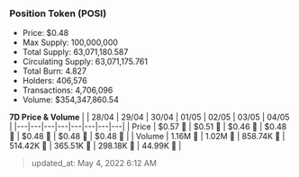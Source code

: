 
  ### Position Token (POSI)
  - Price: $0.48
  - Max Supply: 100,000,000
  - Total Supply: 63,071,180.587
  - Circulating Supply: 63,071,175.761
  - Total Burn: 4.827
  - Holders: 406,576
  - Transactions: 4,706,096
  - Volume: $354,347,860.54

  **7D Price & Volume**
  | | 28&#x2F;04 | 29&#x2F;04 | 30&#x2F;04 | 01&#x2F;05 | 02&#x2F;05 | 03&#x2F;05 | 04&#x2F;05 |
  |---|---|---|---|---|---|---|---|
  | Price | $0.57 🔻 | $0.51 🔻 | $0.46 🔻 | $0.48 🚀 | $0.48 🔻 | $0.48 🚀 | $0.48 🚀 |
  | Volume | 1.16M 🚀 | 1.02M 🔻 | 858.74K 🔻 | 514.42K 🔻 | 365.51K 🔻 | 298.18K 🔻 | 44.99K 🔻 |

  > updated_at: May 4, 2022 6:12 AM
